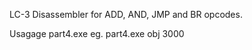 LC-3 Disassembler for ADD, AND, JMP and BR opcodes.

Usagage part4.exe <Assembled File> <Starting Address>
eg. part4.exe obj 3000
